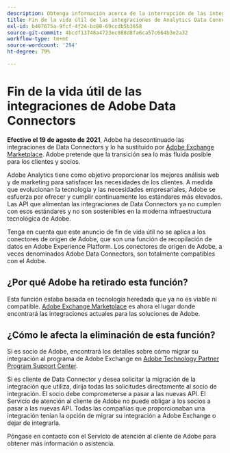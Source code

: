 ```yaml
---
description: Obtenga información acerca de la interrupción de las integraciones de Adobe Analytics Data Connectors.
title: Fin de la vida útil de las integraciones de Analytics Data Connectors
exl-id: b407675a-9fcf-4f24-bc88-69ccdb5b3658
source-git-commit: 4bcdf13748a4723ec088d8fa6ca57c664b3e2a32
workflow-type: tm+mt
source-wordcount: '294'
ht-degree: 79%

---
```


# Fin de la vida útil de las integraciones de Adobe Data Connectors

**Efectivo el 19 de agosto de 2021**, Adobe ha descontinuado las integraciones de Data Connectors y lo ha sustituido por [Adobe Exchange Marketplace](https://exchange.adobe.com/experiencecloud.analytics.html?lang=es#product). Adobe pretende que la transición sea lo más fluida posible para los clientes y socios.

Adobe Analytics tiene como objetivo proporcionar los mejores análisis web y de marketing para satisfacer las necesidades de los clientes. A medida que evolucionan la tecnología y las necesidades empresariales, Adobe se esfuerza por ofrecer y cumplir continuamente los estándares más elevados. Las API que alimentan las integraciones de Data Connectors ya no cumplen con esos estándares y no son sostenibles en la moderna infraestructura tecnológica de Adobe.

Tenga en cuenta que este anuncio de fin de vida útil no se aplica a los conectores de origen de Adobe, que son una función de recopilación de datos en Adobe Experience Platform. Los conectores de origen de Adobe, a veces denominados Adobe Data Connectors, son totalmente compatibles con el Adobe.

## ¿Por qué Adobe ha retirado esta función?

Esta función estaba basada en tecnología heredada que ya no es viable ni compatible. [Adobe Exchange Marketplace](https://exchange.adobe.com/experiencecloud.analytics.html?lang=es#product) es ahora el lugar donde encontrará las integraciones actuales para las soluciones de Adobe.

## ¿Cómo le afecta la eliminación de esta función?

Si es socio de Adobe, encontrará los detalles sobre cómo migrar su integración al programa de Adobe Exchange en [Adobe Technology Partner Program Support Center](https://adobeexchangeec.zendesk.com/hc/es-es/articles/360003867071-Adobe-Analytics-Integration-Tools).

Si es cliente de Data Connector y desea solicitar la migración de la integración que utiliza, dirija todas las solicitudes directamente al socio de integración. El socio debe comprometerse a pasar a las nuevas API. El Servicio de atención al cliente de Adobe no puede obligar a los socios a pasar a las nuevas API. Todas las compañías que proporcionaban una integración tenían la opción de migrar su integración a Adobe Exchange o dejar de integrarla.

Póngase en contacto con el Servicio de atención al cliente de Adobe para obtener más información o asistencia.

